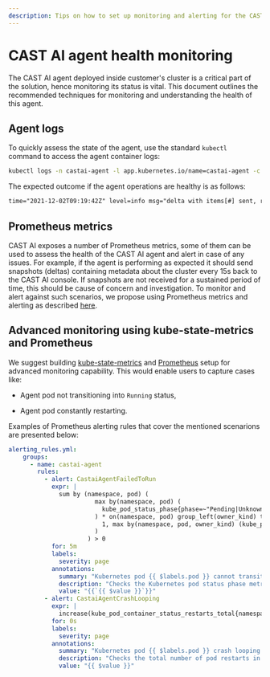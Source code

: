 ```yaml
---
description: Tips on how to set up monitoring and alerting for the CAST AI agent
---
```


# CAST AI agent health monitoring

The CAST AI agent deployed inside customer's cluster is a critical part of the solution, hence monitoring its status is vital. This document outlines the recommended techniques for monitoring and understanding the health of this agent.

## Agent logs

To quickly assess the state of the agent, use the standard `kubectl` command to access the agent container logs:

```sh
kubectl logs -n castai-agent -l app.kubernetes.io/name=castai-agent -c agent
```

The expected outcome if the agent operations are healthy is as follows:

```txt
time="2021-12-02T09:19:42Z" level=info msg="delta with items[#] sent, response_code=204"
```

## Prometheus metrics

CAST AI exposes a number of Prometheus metrics, some of them can be used to assess the health of the CAST AI agent and alert in case of any issues. For example, if the agent is performing as expected it should send snapshots (deltas) containing metadata about the cluster every 15s back to the CAST AI console. If snapshots are not received for a sustained period of time, this should be cause of concern and investigation. To monitor and alert against such scenarios, we propose using Prometheus metrics and alerting as described [here](../guides/metrics.md).

## Advanced monitoring using kube-state-metrics and Prometheus

We suggest building [kube-state-metrics](https://github.com/kubernetes/kube-state-metrics) and [Prometheus](https://prometheus.io/) setup for advanced monitoring capability. This would enable users to capture cases like:

- Agent pod not transitioning into `Running` status,

- Agent pod constantly restarting.

Examples of Prometheus alerting rules that cover the mentioned scenarions are presented below:

```yaml
alerting_rules.yml:
    groups:
      - name: castai-agent
        rules:
          - alert: CastaiAgentFailedToRun
            expr: |
              sum by (namespace, pod) (
                        max by(namespace, pod) (
                          kube_pod_status_phase{phase=~"Pending|Unknown|Failed",namespace="castai-agent"}
                        ) * on(namespace, pod) group_left(owner_kind) topk by(namespace, pod) (
                          1, max by(namespace, pod, owner_kind) (kube_pod_owner{owner_kind!="Job"})
                        )
                      ) > 0
            for: 5m
            labels:
              severity: page
            annotations:
              summary: "Kubernetes pod {{ $labels.pod }} cannot transition to Running phase."
              description: "Checks the Kubernetes pod status phase metric and alerts when phase Running has not been reached in at least 5 minutes. Tip: phase=Running does not mean that the pod is running without any issues, i.e. when phase=Running, pod can have status CrashLoopBackOff, it only means that the pod was successfully scheduled."
              value: "{{`{{ $value }}`}}"
          - alert: CastaiAgentCrashLooping
            expr: |
              increase(kube_pod_container_status_restarts_total{namespace="castai-agent"}[1h]) > 5
            for: 0s
            labels:
              severity: page
            annotations:
              summary: "Kubernetes pod {{ $labels.pod }} crash looping."
              description: "Checks the total number of pod restarts in the last hour and alerts when there were at least 5 restarts."
              value: "{{ $value }}"
```
